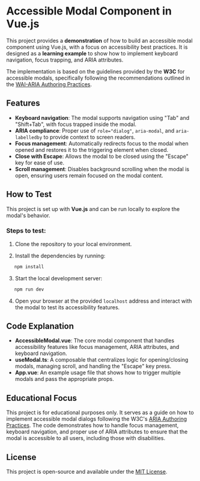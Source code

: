 # Accessible Modal Component in Vue.js

This project provides a **demonstration** of how to build an accessible modal component using Vue.js, with a focus on accessibility best practices. It is designed as a **learning example** to show how to implement keyboard navigation, focus trapping, and ARIA attributes.

The implementation is based on the guidelines provided by the **W3C** for accessible modals, specifically following the recommendations outlined in the [WAI-ARIA Authoring Practices](https://www.w3.org/WAI/ARIA/apg/patterns/dialog-modal/).

## Features

- **Keyboard navigation**: The modal supports navigation using "Tab" and "Shift+Tab", with focus trapped inside the modal.
- **ARIA compliance**: Proper use of `role="dialog"`, `aria-modal`, and `aria-labelledby` to provide context to screen readers.
- **Focus management**: Automatically redirects focus to the modal when opened and restores it to the triggering element when closed.
- **Close with Escape**: Allows the modal to be closed using the "Escape" key for ease of use.
- **Scroll management**: Disables background scrolling when the modal is open, ensuring users remain focused on the modal content.

## How to Test

This project is set up with **Vue.js** and can be run locally to explore the modal's behavior.

### Steps to test:

1. Clone the repository to your local environment.
   
2. Install the dependencies by running:

```bash
   npm install
```

3. Start the local development server:

```bash
   npm run dev
```

4. Open your browser at the provided `localhost` address and interact with the modal to test its accessibility features.

## Code Explanation

- **AccessibleModal.vue**: The core modal component that handles accessibility features like focus management, ARIA attributes, and keyboard navigation.
- **useModal.ts**: A composable that centralizes logic for opening/closing modals, managing scroll, and handling the "Escape" key press.
- **App.vue**: An example usage file that shows how to trigger multiple modals and pass the appropriate props.


## Educational Focus

This project is for educational purposes only. It serves as a guide on how to implement accessible modal dialogs following the W3C's [ARIA Authoring Practices](https://www.w3.org/WAI/ARIA/apg/patterns/dialog-modal/). The code demonstrates how to handle focus management, keyboard navigation, and proper use of ARIA attributes to ensure that the modal is accessible to all users, including those with disabilities.

## License

This project is open-source and available under the [MIT License](LICENSE).